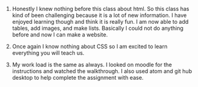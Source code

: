 1. Honestly I knew nothing before this class about html. So this class has kind of been challenging because it is a lot of new information. I have enjoyed learning though and think it is really fun. I am now able to add tables, add images, and make lists. Basically I could not do anything before and now I can make a website.

2. Once again I know nothing about CSS so I am excited to learn everything you will teach us.

3. My work load is the same as always. I looked on moodle for the instructions and watched the walkthrough. I also used atom and git hub desktop to help complete the assignment with ease. 
